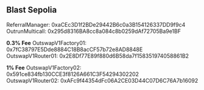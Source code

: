 ## Blast Sepolia

ReferralManager: 0xaCEc3D1f2BDe29442B6c0a3B154126337DD9f9c4  
OutrunMulticall: 0x295d8316BA8cc8a084c8b0259dAf72705Ba9e1BF

**0.3% Fee**
OutswapV1Factory01: 0x7fC38797E5Dde8884C18B8acCF57b72e8AD8848E  
OutswapV1Router01: 0x2E8Df77E89f880d6B58da7f158351974058861B2  

**1% Fee**
OutswapV1Factory02: 0x591ce834fb130CCE3f8126A661C3F54294302202  
OutswapV1Router02: 0xAFc9f44354dFc06A2CE03D44C07D6C76A7b16092  
